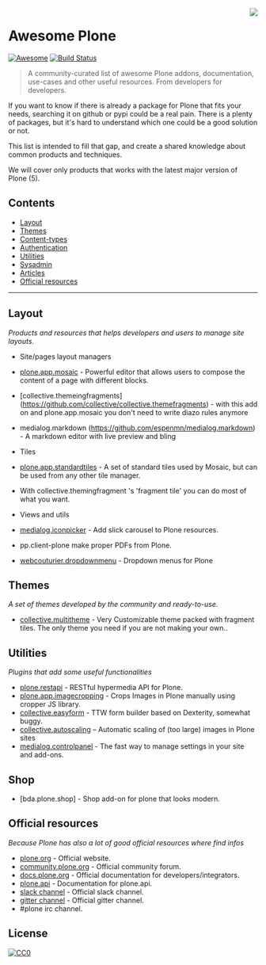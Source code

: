 <img style="float: right;" src="https://plone.org/logo.png">

# Awesome Plone

[![Awesome](https://cdn.rawgit.com/sindresorhus/awesome/d7305f38d29fed78fa85652e3a63e154dd8e8829/media/badge.svg)](https://github.com/sindresorhus/awesome)
[![Build Status](https://api.travis-ci.org/RedTurtle/awesome-plone.svg?branch=master)](https://travis-ci.org/RedTurtle/awesome-plone)

> A community-curated list of awesome Plone addons, documentation, use-cases and other useful resources. From developers for developers.

If you want to know if there is already a package for Plone that fits your needs, searching it on github or pypi could be a real pain.
There is a plenty of packages, but it's hard to understand which one could be a good solution or not.

This list is intended to fill that gap, and create a shared knowledge about common products and techniques.

We will cover only products that works with the latest major version of Plone (5).

## Contents

* [Layout](#layout)
* [Themes](#themes)
* [Content-types](#content-types)
* [Authentication](#authentication)
* [Utilities](#utilities)
* [Sysadmin](#sysadmin)
* [Articles](#articles)
* [Official resources](#official-resources)

---

## Layout

_Products and resources that helps developers and users to manage site layouts._

* Site/pages layout managers

* [plone.app.mosaic](https://github.com/plone/plone.app.mosaic) - Powerful editor that allows users to compose the content of a page with different blocks.
* [collective.themeingfragments] (https://github.com/collective/collective.themefragments) - with this add on and plone.app.mosaic you don't need to write diazo rules anymore
* medialog.markdown (https://github.com/espenmn/medialog.markdown) - A markdown editor with live preview and bling

* Tiles

* [plone.app.standardtiles](https://github.com/plone/plone.app.standardtiles) - A set of standard tiles used by Mosaic, but can be used from any other tile manager.
* With collective.themingfragment 's 'fragment tile' you can do most of what you want.

* Views and utils
* [medialog.iconpicker](https://github.com/RedTurtle/collective.slick) - Add slick carousel to Plone resources.
* pp.client-plone make proper PDFs from Plone.
* [webcouturier.dropdownmenu](https://github.com/collective/webcouturier.dropdownmenu) - Dropdown menus for Plone


## Themes

_A set of themes developed by the community and ready-to-use._

* [collective.multitheme](https://github.com/collective/collective.multitheme) - Very Customizable theme packed with fragment tiles. The only theme you need if you are not making your own..




## Utilities

_Plugins that add some useful functionalities_

* [plone.restapi](https://github.com/plone/plone.restapi) - RESTful hypermedia API for Plone.
* [plone.app.imagecropping](https://github.com/collective/plone.app.imagecropping) - Crops Images in Plone manually using cropper JS library.
* [collective.easyform](https://github.com/collective/collective.easyform) - TTW form builder based on Dexterity, somewhat buggy.
* [collective.autoscaling](https://github.com/collective/collective.autoscaling)  –     Automatic scaling of (too large) images in Plone sites
* [medialog.controlpanel](https://github.com/espenmn/medialog.controlpanel) - The fast way to manage settings in your site and add-ons.


## Shop

* [bda.plone.shop] - Shop add-on for plone that looks modern.




## Official resources

_Because Plone has also a lot of good official resources where find infos_

* [plone.org](https://plone.org/) - Official website.
* [community.plone.org](https://community.plone.org/) - Official community forum.
* [docs.plone.org](https://docs.plone.org/) - Official documentation for developers/integrators.
* [plone.api](https://docs.plone.org/develop/plone.api/docs/index.html) - Documentation for plone.api.
* [slack channel](https://plone.slack.com) - Official slack channel.
* [gitter channel](https://gitter.im/plone/home) - Official gitter channel.
* #plone irc channel.

## License

[![CC0](http://mirrors.creativecommons.org/presskit/buttons/88x31/svg/cc-zero.svg)](https://creativecommons.org/publicdomain/zero/1.0/)

